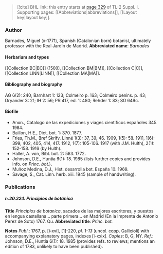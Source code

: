 > [!cite] BHL link: this entry starts at [page 329](https://www.biodiversitylibrary.org/page/33265056) of TL-2 Suppl. I.
> Supporting pages: [[Abbreviations|abbreviations]], [[Layout key|layout key]].

### Author

Barnades, Miguel (x-1771), Spanish (Catalonian born) botanist, ultimately professor with the Real Jardin de Madrid. 
**Abbreviated name**: *Barnades*

#### Herbarium and types

[[Collection BC|BC]] (1500), [[Collection BM|BM]], [[Collection C|C]], [[Collection LINN|LINN]], [[Collection MA|MA]].

#### Bibliography and biography

AG 6(2): 240; Barnhart 1: 123; Colmeiro p. 163; Colmeiro penins. p. 43; Dryander 3: 21; IH 2: 56; PR 417, ed. 1: 480; Rehder 1: 83; SO 649c.

#### Biofile

- Anon., Catalogo de las expediciones y viages cientificos españoles 345. 1984.
- Baillon, H.E., Dict. bot. 1: 370. 1877.
- Fries, Th.M., Bref Skrifv. Linné 1(3): 37, 39, 46. 1909, 1(5): 58. 1911, 1(6): 399, 402, 405, 414, 417. 1912, 1(7): 105-106. 1917 (with J.M. Hulth), 2(1): 152-158. 1916 (by Hulth).
- Haller, A. von, Bibl. bot. 2: 583. 1772.
- Johnson, D.E., Huntia 6(1): 18. 1985 (lists further copies and provides info. on *Princ. bot.*).
- Muñoz Medina, D.J., Hist. desarrolla bot. España 10. 1969.
- Savage, S., Cat. Linn. herb. xiii. 1945 (sample of handwriting).

### Publications

##### n.20.224. Principios de botanica

**Title**
*Principios de botanica*, sacados de las majores escritores, y puestos en lengua castellana... parte primera... en Madrid (En la Imprenta de Antonio Perez de Soto) 1767. Qu.
**Abbreviated title**: *Princ. bot.*

**Notes**
*Publ*.: 1767, p. \[i-xvi\], \[1\]-220, *pl. 1-13* (uncol. copp. Gallicioli) with accompanying explanatory pages, indexes \[i-xxix\]. *Copies*: B, G, NY.
*Ref*.: Johnson, D.E., Huntia 6(1): 18. 1985 (provides refs. to reviews; mentions an edition of 1783, unlikely to have been published).

